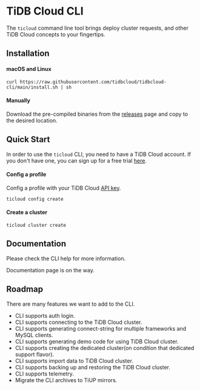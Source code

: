 # TiDB Cloud CLI

The `ticloud` command line tool brings deploy cluster requests, and other TiDB Cloud concepts to your fingertips.

## Installation

#### macOS and Linux

```
curl https://raw.githubusercontent.com/tidbcloud/tidbcloud-cli/main/install.sh | sh
```

#### Manually

Download the pre-compiled binaries from the [releases](https://github.com/tidbcloud/tidbcloud-cli/releases/latest) page and copy to the desired location.

## Quick Start

In order to use the `ticloud` CLI, you need to have a TiDB Cloud account. If you don't have one, you can sign up for a free trial [here](https://tidbcloud.com/).

#### Config a profile

Config a profile with your TiDB Cloud [API key](https://docs.pingcap.com/tidbcloud/api/v1beta#section/Authentication/API-Key-Management).

```
ticloud config create
```

#### Create a cluster

```
ticloud cluster create
```

## Documentation

Please check the CLI help for more information.

Documentation page is on the way.

## Roadmap

There are many features we want to add to the CLI.
- CLI supports auth login.
- CLI supports connecting to the TiDB Cloud cluster.
- CLI supports generating connect-string for multiple frameworks and MySQL clients.
- CLI supports generating demo code for using TiDB Cloud cluster.
- CLI supports creating the dedicated cluster(on condition that dedicated support flavor).
- CLI supports import data to TiDB Cloud cluster.
- CLI supports backing up and restoring the TiDB Cloud cluster.
- CLI supports telemetry.
- Migrate the CLI archives to TiUP mirrors.

